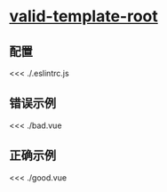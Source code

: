 
# [valid-template-root](https://eslint.vuejs.org/rules/valid-template-root.html)

## 配置

<<< ./.eslintrc.js

## 错误示例

<<< ./bad.vue

## 正确示例

<<< ./good.vue
        